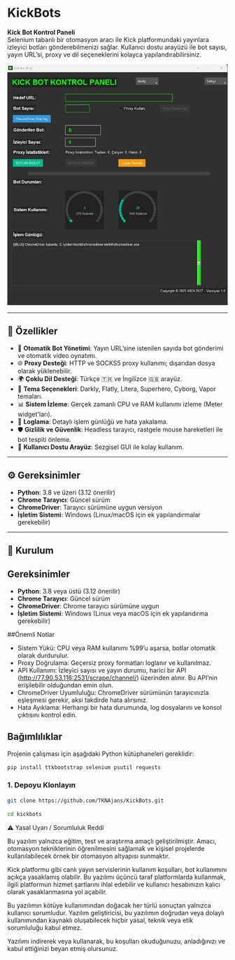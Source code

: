 # KickBots

**Kick Bot Kontrol Paneli**  
Selenium tabanlı bir otomasyon aracı ile Kick platformundaki yayınlara izleyici botları gönderebilmenizi sağlar. Kullanıcı dostu arayüzü ile bot sayısı, yayın URL’si, proxy ve dil seçeneklerini kolayca yapılandırabilirsiniz.

![KickBots GUI](Screenshot_1.jpg) <!-- Ekran görüntüsü ekleyeceksen bu kısmı aktif et -->

---

## 🚀 Özellikler

- 🎯 **Otomatik Bot Yönetimi**: Yayın URL’sine istenilen sayıda bot gönderimi ve otomatik video oynatımı.
- 🌐 **Proxy Desteği**: HTTP ve SOCKS5 proxy kullanımı; dışarıdan dosya olarak yüklenebilir.
- 🌍 **Çoklu Dil Desteği**: Türkçe 🇹🇷 ve İngilizce 🇬🇧 arayüz.
- 🎨 **Tema Seçenekleri**: Darkly, Flatly, Litera, Superhero, Cyborg, Vapor temaları.
- 📊 **Sistem İzleme**: Gerçek zamanlı CPU ve RAM kullanımı izleme (Meter widget'ları).
- 📁 **Loglama**: Detaylı işlem günlüğü ve hata yakalama.
- 🛡️ **Gizlilik ve Güvenlik**: Headless tarayıcı, rastgele mouse hareketleri ile bot tespiti önleme.
- 🧩 **Kullanıcı Dostu Arayüz**: Sezgisel GUI ile kolay kullanım.

---

## ⚙️ Gereksinimler

- **Python**: 3.8 ve üzeri (3.12 önerilir)
- **Chrome Tarayıcı**: Güncel sürüm
- **ChromeDriver**: Tarayıcı sürümüne uygun versiyon
- **İşletim Sistemi**: Windows (Linux/macOS için ek yapılandırmalar gerekebilir)

---

## 🔧 Kurulum

## Gereksinimler
- **Python**: 3.8 veya üstü (3.12 önerilir)
- **Chrome Tarayıcı**: Güncel sürüm
- **ChromeDriver**: Chrome tarayıcı sürümüne uygun
- **İşletim Sistemi**: Windows (Linux veya macOS için ek yapılandırma gerekebilir)

##Önemli Notlar
- Sistem Yükü: CPU veya RAM kullanımı %99’u aşarsa, botlar otomatik olarak durdurulur.
- Proxy Doğrulama: Geçersiz proxy formatları loglanır ve kullanılmaz.
- API Kullanımı: İzleyici sayısı ve yayın durumu, harici bir API (http://77.90.53.116:2531/scrape/channel/) üzerinden alınır. Bu API’nin erişilebilir olduğundan emin olun.
- ChromeDriver Uyumluluğu: ChromeDriver sürümünün tarayıcınızla eşleşmesi gerekir, aksi takdirde hata alırsınız.
- Hata Ayıklama: Herhangi bir hata durumunda, log dosyalarını ve konsol çıktısını kontrol edin.

## Bağımlılıklar
Projenin çalışması için aşağıdaki Python kütüphaneleri gereklidir:
```bash
pip install ttkbootstrap selenium psutil requests
```

### 1. Depoyu Klonlayın
```bash
git clone https://github.com/TKNAjans/KickBots.git
```
```bash
cd kickbots
```
⚠️ Yasal Uyarı / Sorumluluk Reddi

Bu yazılım yalnızca eğitim, test ve araştırma amaçlı geliştirilmiştir. Amacı, otomasyon tekniklerinin öğrenilmesini sağlamak ve kişisel projelerde kullanılabilecek örnek bir otomasyon altyapısı sunmaktır.

Kick platformu gibi canlı yayın servislerinin kullanım koşulları, bot kullanımını açıkça yasaklamış olabilir. Bu yazılımı üçüncü taraf platformlarda kullanmak, ilgili platformun hizmet şartlarını ihlal edebilir ve kullanıcı hesabınızın kalıcı olarak yasaklanmasına yol açabilir.

Bu yazılımın kötüye kullanımından doğacak her türlü sonuçtan yalnızca kullanıcı sorumludur. Yazılım geliştiricisi, bu yazılımın doğrudan veya dolaylı kullanımından kaynaklı oluşabilecek hiçbir yasal, teknik veya etik sorumluluğu kabul etmez.

Yazılımı indirerek veya kullanarak, bu koşulları okuduğunuzu, anladığınızı ve kabul ettiğinizi beyan etmiş olursunuz.
